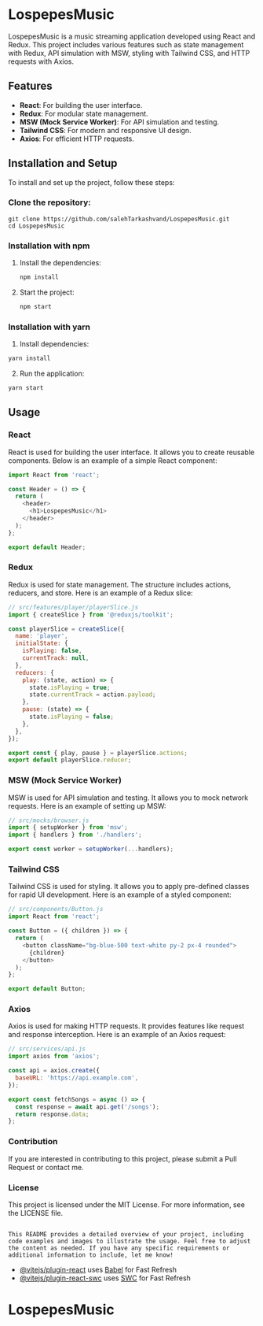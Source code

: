 # LospepesMusic

LospepesMusic is a music streaming application developed using React and Redux. This project includes various features such as state management with Redux, API simulation with MSW, styling with Tailwind CSS, and HTTP requests with Axios.


## Features

- **React**: For building the user interface.
- **Redux**: For modular state management.
- **MSW (Mock Service Worker)**: For API simulation and testing.
- **Tailwind CSS**: For modern and responsive UI design.
- **Axios**: For efficient HTTP requests.

## Installation and Setup

To install and set up the project, follow these steps:

### Clone the repository:
    
    git clone https://github.com/salehTarkashvand/LospepesMusic.git
    cd LospepesMusic
    
### Installation with npm
1. Install the dependencies:
    ```bash
    npm install
    ```

2. Start the project:
    ```bash
    npm start
    ```
### Installation with yarn

1. Install dependencies:
```bash
yarn install
```

2. Run the application:
```bash
yarn start
```

## Usage

### React

React is used for building the user interface. It allows you to create reusable components. Below is an example of a simple React component:

```javascript
import React from 'react';

const Header = () => {
  return (
    <header>
      <h1>LospepesMusic</h1>
    </header>
  );
};

export default Header;

```
### Redux
Redux is used for state management. The structure includes actions, reducers, and store. Here is an example of a Redux slice:
```javaScript
// src/features/player/playerSlice.js
import { createSlice } from '@reduxjs/toolkit';

const playerSlice = createSlice({
  name: 'player',
  initialState: {
    isPlaying: false,
    currentTrack: null,
  },
  reducers: {
    play: (state, action) => {
      state.isPlaying = true;
      state.currentTrack = action.payload;
    },
    pause: (state) => {
      state.isPlaying = false;
    },
  },
});

export const { play, pause } = playerSlice.actions;
export default playerSlice.reducer;
```
### MSW (Mock Service Worker)
MSW is used for API simulation and testing. It allows you to mock network requests. Here is an example of setting up MSW:

```javascript
// src/mocks/browser.js
import { setupWorker } from 'msw';
import { handlers } from './handlers';

export const worker = setupWorker(...handlers);
```
### Tailwind CSS
Tailwind CSS is used for styling. It allows you to apply pre-defined classes for rapid UI development. Here is an example of a styled component:

```javascript
// src/components/Button.js
import React from 'react';

const Button = ({ children }) => {
  return (
    <button className="bg-blue-500 text-white py-2 px-4 rounded">
      {children}
    </button>
  );
};

export default Button;


```
### Axios
Axios is used for making HTTP requests. It provides features like request and response interception. Here is an example of an Axios request:

```javascript
// src/services/api.js
import axios from 'axios';

const api = axios.create({
  baseURL: 'https://api.example.com',
});

export const fetchSongs = async () => {
  const response = await api.get('/songs');
  return response.data;
};

```
### Contribution
If you are interested in contributing to this project, please submit a Pull Request or contact me.

### License
This project is licensed under the MIT License. For more information, see the LICENSE file.
```

This README provides a detailed overview of your project, including code examples and images to illustrate the usage. Feel free to adjust the content as needed. If you have any specific requirements or additional information to include, let me know!
```





- [@vitejs/plugin-react](https://github.com/vitejs/vite-plugin-react/blob/main/packages/plugin-react/README.md) uses [Babel](https://babeljs.io/) for Fast Refresh
- [@vitejs/plugin-react-swc](https://github.com/vitejs/vite-plugin-react-swc) uses [SWC](https://swc.rs/) for Fast Refresh
# LospepesMusic
